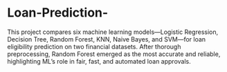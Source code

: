 # Loan-Prediction-
This project compares six machine learning models—Logistic Regression, Decision Tree, Random Forest, KNN, Naive Bayes, and SVM—for loan eligibility prediction on two financial datasets. After thorough preprocessing, Random Forest emerged as the most accurate and reliable, highlighting ML’s role in fair, fast, and automated loan approvals.
